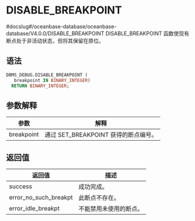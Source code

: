 DISABLE_BREAKPOINT 
=======================================
#docslug#/oceanbase-database/oceanbase-database/V4.0.0/DISABLE_BREAKPOINT
DISABLE_BREAKPOINT 函数使现有断点处于非活动状态，但将其保留在原位。

语法 
-----------

```sql
DBMS_DEBUG.DISABLE_BREAKPOINT (
   breakpoint IN BINARY_INTEGER)
  RETURN BINARY_INTEGER; 
```



参数解释 
-------------



|   **参数**   |           **解释**           |
|------------|----------------------------|
| breakpoint | 通过 SET_BREAKPOINT 获得的断点编号。 |



返回值 
------------



|        **返回值**        |   **描述**    |
|-----------------------|-------------|
| success               | 成功完成。       |
| error_no_such_breakpt | 此断点不存在。     |
| error_idle_breakpt    | 不能禁用未使用的断点。 |



